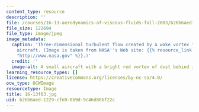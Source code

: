```yaml
---
content_type: resource
description: ''
file: /courses/16-13-aerodynamics-of-viscous-fluids-fall-2003/b26b6aed1229cfe00b9d9c46d80bf22c_16-13f03.jpg
file_size: 122694
file_type: image/jpeg
image_metadata:
  caption: 'Three-dimensional turbulent flow created by a wake vortex from a cropdusting
    aircraft. (Image is taken from NASA''s Web site: {{% resource_link "5564a5e2-9db0-4c11-9b2e-d039443a502c"
    "http://www.nasa.gov" %}}.)'
  credit: ''
  image-alt: A small aircraft with a bright red vortex of dust behind it.
learning_resource_types: []
license: https://creativecommons.org/licenses/by-nc-sa/4.0/
ocw_type: OCWImage
resourcetype: Image
title: 16-13f03.jpg
uid: b26b6aed-1229-cfe0-0b9d-9c46d80bf22c
---
```

